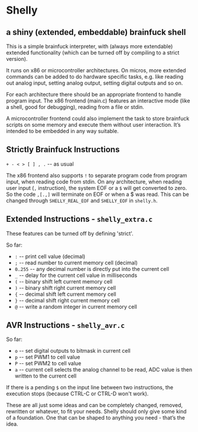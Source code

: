 Shelly
======
a shiny (extended, embeddable) brainfuck shell
----------------------------------------------

This is a simple brainfuck interpreter, with (always more 
extendable) extended functionality (which can be turned off by
compiling to a strict version).

It runs on x86 or microcontroller architectures. On micros,
more extended commands can be added to do hardware specific
tasks, e.g. like reading out analog input, setting analog output,
setting digital outputs and so on.

For each architecture there should be an appropriate frontend
to handle program input. The x86 frontend (main.c) features
an interactive mode (like a shell, good for debugging), reading
from a file or stdin. 

A microcontroller frontend could also implement the task
to store brainfuck scripts on some memory and execute them
without user interaction. It’s intended to be embedded
in any way suitable.

Strictly Brainfuck Instructions
-------------------------------
`+ - < > [ ] , .` -- as usual

The x86 frontend also supports `!` to separate program code
from program input, when reading code from stdin.
On any architecture, when reading user input (`,` instruction),
the system EOF or a `$` will get converted to zero. So the code
`,[.,]` will terminate on EOF or when a $ was read.
This can be changed through `SHELLY_REAL_EOF` and `SHELLY_EOF`
in `shelly.h`.

Extended Instructions - `shelly_extra.c`
--------------------------------------
These features can be turned off by defining 'strict'.

So far:
* `:` -- print cell value (decimal)
* `;` -- read number to current memory cell (decimal)
* `0`..`255` -- any decimal number is directly put into the current cell
* `_` -- delay for the current cell value in milliseconds
* `(` -- binary shift left current memory cell
* `)` -- binary shift right current memory cell
* `{` -- decimal shift left current memory cell
* `}` -- decimal shift right current memory cell
* `@` -- write a random integer in current memory cell

AVR Instructions - `shelly_avr.c`
-------------------------------

So far:
* `o` -- set digital outputs to bitmask in current cell
* `p` -- set PWM1 to cell value
* `P` -- set PWM2 to cell value
* `a` -- current cell selects the analog channel to be read, ADC 
         value is then written to the current cell

If there is a pending `$` on the input line between two instructions,
the execution stops (because CTRL-C or CTRL-D won't work).

These are all just some ideas and can be completely changed, removed,
rewritten or whatever, to fit your needs. Shelly should only give 
some kind of a foundation. One that can be shaped to anything you 
need - that’s the idea.

